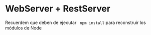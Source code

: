 # WebServer + RestServer

Recuerdem que deben de ejecutar ``` npm install``` para reconstruir los módulos de Node